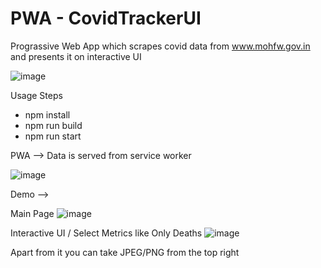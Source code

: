 # PWA - CovidTrackerUI
Prograssive Web App which scrapes covid data from www.mohfw.gov.in and presents it on interactive UI

![image](https://user-images.githubusercontent.com/17278888/115153914-db045e80-a095-11eb-8f78-39b40f3256af.png)


Usage Steps
<ul>
  <li>npm install</li> 
  <li>npm run build</li> 
  <li>npm run start</li>
</ul>

PWA -->
Data is served from service worker

![image](https://user-images.githubusercontent.com/17278888/115166309-2b001700-a0d0-11eb-8239-386d5ff8cd68.png)


Demo -->

Main Page
![image](https://user-images.githubusercontent.com/17278888/115153988-4817f400-a096-11eb-8452-b0fa5c339981.png)

Interactive UI / Select Metrics like Only Deaths
![image](https://user-images.githubusercontent.com/17278888/115154029-75fd3880-a096-11eb-9b2d-b792684f2894.png)

Apart from it you can take JPEG/PNG from the top right
